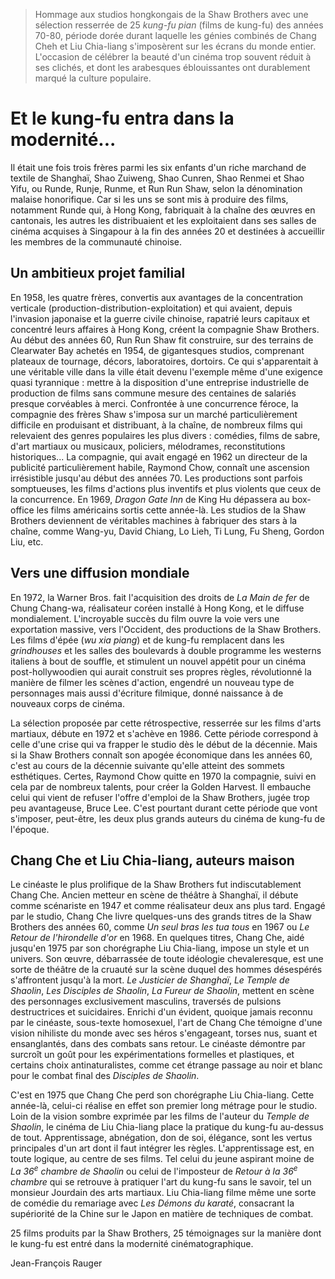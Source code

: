 > Hommage aux studios hongkongais de la Shaw Brothers avec une sélection resserrée de 25 _kung-fu pian_ (films de kung-fu) des années 70-80, période dorée durant laquelle les génies combinés de Chang Cheh et Liu Chia-liang s'imposèrent sur les écrans du monde entier. L'occasion de célébrer la beauté d'un cinéma trop souvent réduit à ses clichés, et dont les arabesques éblouissantes ont durablement marqué la culture populaire.

# Et le kung-fu entra dans la modernité...

Il était une fois trois frères parmi les six enfants d'un riche marchand de textile de Shanghaï, Shao Zuiweng, Shao Cunren, Shao Renmei et Shao Yifu, ou Runde, Runje, Runme, et Run Run Shaw, selon la dénomination malaise honorifique. Car si les uns se sont mis à produire des films, notamment Runde qui, à Hong Kong, fabriquait à la chaîne des œuvres en cantonais, les autres les distribuaient et les exploitaient dans ses salles de cinéma acquises à Singapour à la fin des années 20 et destinées à accueillir les membres de la communauté chinoise.

## Un ambitieux projet familial

En 1958, les quatre frères, convertis aux avantages de la concentration verticale (production-distribution-exploitation) et qui avaient, depuis l'invasion japonaise et la guerre civile chinoise, rapatrié leurs capitaux et concentré leurs affaires à Hong Kong, créent la compagnie Shaw Brothers. Au début des années 60, Run Run Shaw fit construire, sur des terrains de Clearwater Bay achetés en 1954, de gigantesques studios, comprenant plateaux de tournage, décors, laboratoires, dortoirs. Ce qui s'apparentait à une véritable ville dans la ville était devenu l'exemple même d'une exigence quasi tyrannique : mettre à la disposition d'une entreprise industrielle de production de films sans commune mesure des centaines de salariés presque corvéables à merci. Confrontée à une concurrence féroce, la compagnie des frères Shaw s'imposa sur un marché particulièrement difficile en produisant et distribuant, à la chaîne, de nombreux films qui relevaient des genres populaires les plus divers : comédies, films de sabre, d'art martiaux ou musicaux, policiers, mélodrames, reconstitutions historiques... La compagnie, qui avait engagé en 1962 un directeur de la publicité particulièrement habile, Raymond Chow, connaît une ascension irrésistible jusqu'au début des années 70. Les productions sont parfois somptueuses, les films d'actions plus inventifs et plus violents que ceux de la concurrence. En 1969, _Dragon Gate Inn_ de King Hu dépassera au box-office les films américains sortis cette année-là. Les studios de la Shaw Brothers deviennent de véritables machines à fabriquer des stars à la chaîne, comme Wang-yu, David Chiang, Lo Lieh, Ti Lung, Fu Sheng, Gordon Liu, etc.

## Vers une diffusion mondiale

En 1972, la Warner Bros. fait l'acquisition des droits de _La Main de fer_ de Chung Chang-wa, réalisateur coréen installé à Hong Kong, et le diffuse mondialement. L'incroyable succès du film ouvre la voie vers une exportation massive, vers l'Occident, des productions de la Shaw Brothers. Les films d'épée (_wu xia piang_) et de kung-fu remplacent dans les _grindhouses_ et les salles des boulevards à double programme les westerns italiens à bout de souffle, et stimulent un nouvel appétit pour un cinéma post-hollywoodien qui aurait construit ses propres règles, révolutionné la manière de filmer les scènes d'action, engendré un nouveau type de personnages mais aussi d'écriture filmique, donné naissance à de nouveaux corps de cinéma.

La sélection proposée par cette rétrospective, resserrée sur les films d'arts martiaux, débute en 1972 et s'achève en 1986. Cette période correspond à celle d'une crise qui va frapper le studio dès le début de la décennie. Mais si la Shaw Brothers connaît son apogée économique dans les années 60, c'est au cours de la décennie suivante qu'elle atteint des sommets esthétiques. Certes, Raymond Chow quitte en 1970 la compagnie, suivi en cela par de nombreux talents, pour créer la Golden Harvest. Il embauche celui qui vient de refuser l'offre d'emploi de la Shaw Brothers, jugée trop peu avantageuse, Bruce Lee. C'est pourtant durant cette période que vont s'imposer, peut-être, les deux plus grands auteurs du cinéma de kung-fu de l'époque.

## Chang Che et Liu Chia-liang, auteurs maison

Le cinéaste le plus prolifique de la Shaw Brothers fut indiscutablement Chang Che. Ancien metteur en scène de théâtre à Shanghaï, il débute comme scénariste en 1947 et comme réalisateur deux ans plus tard. Engagé par le studio, Chang Che livre quelques-uns des grands titres de la Shaw Brothers des années 60, comme _Un seul bras les tua tous_ en 1967 ou _Le Retour de l'hirondelle d'or_ en 1968. En quelques titres, Chang Che, aidé jusqu'en 1975 par son chorégraphe Liu Chia-liang, impose un style et un univers. Son œuvre, débarrassée de toute idéologie chevaleresque, est une sorte de théâtre de la cruauté sur la scène duquel des hommes désespérés s'affrontent jusqu'à la mort. _Le Justicier de Shanghaï_, _Le Temple de Shaolin_, _Les Disciples de Shaolin_, _La Fureur de Shaolin_, mettent en scène des personnages exclusivement masculins, traversés de pulsions destructrices et suicidaires. Enrichi d'un évident, quoique jamais reconnu par le cinéaste, sous-texte homosexuel, l'art de Chang Che témoigne d'une vision nihiliste du monde avec ses héros s'engageant, torses nus, suant et ensanglantés, dans des combats sans retour. Le cinéaste démontre par surcroît un goût pour les expérimentations formelles et plastiques, et certains choix antinaturalistes, comme cet étrange passage au noir et blanc pour le combat final des _Disciples de Shaolin_.

C'est en 1975 que Chang Che perd son chorégraphe Liu Chia-liang. Cette année-là, celui-ci réalise en effet son premier long métrage pour le studio. Loin de la vision sombre exprimée par les films de l'auteur du _Temple de Shaolin_, le cinéma de Liu Chia-liang place la pratique du kung-fu au-dessus de tout. Apprentissage, abnégation, don de soi, élégance, sont les vertus principales d'un art dont il faut intégrer les règles. L'apprentissage est, en toute logique, au centre de ses films. Tel celui du jeune aspirant moine de _La 36<sup>e</sup> chambre de Shaolin_ ou celui de l'imposteur de _Retour à la 36<sup>e</sup> chambre_ qui se retrouve à pratiquer l'art du kung-fu sans le savoir, tel un monsieur Jourdain des arts martiaux. Liu Chia-liang filme même une sorte de comédie du remariage avec _Les Démons du karaté_, consacrant la supériorité de la Chine sur le Japon en matière de techniques de combat.

25 films produits par la Shaw Brothers, 25 témoignages sur la manière dont le kung-fu est entré dans la modernité cinématographique.

<div class="author">Jean-François Rauger</div>
